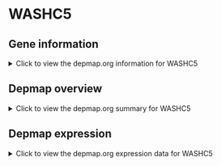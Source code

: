 <h1>WASHC5</h1>

<h2>Gene information</h2>
<details>
  <summary>Click to view the depmap.org information for WASHC5</summary>
  <iframe src="https://depmap.org/portal/gene/WASHC5?tab=about" style="border:none;width:100%;height:800px"></iframe>
</details>

<h2>Depmap overview</h2>
<details>
  <summary>Click to view the depmap.org summary for WASHC5</summary>
  <iframe src="https://depmap.org/portal/gene/WASHC5?tab=overview" style="border:none;width:100%;height:800px"></iframe>
</details>

<h2>Depmap expression</h2>
<details>
  <summary>Click to view the depmap.org expression data for WASHC5</summary>
  <iframe src="https://depmap.org/portal/gene/WASHC5?tab=characterization" style="border:none;width:100%;height:800px"></iframe>
</details>


<!--
<h2>Reactome Pathway diagram</h2>
PNAME
-->



